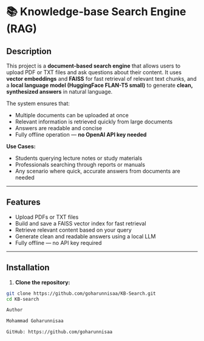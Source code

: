# 📚 Knowledge-base Search Engine (RAG)

## Description
This project is a **document-based search engine** that allows users to upload PDF or TXT files and ask questions about their content. It uses **vector embeddings** and **FAISS** for fast retrieval of relevant text chunks, and a **local language model (HuggingFace FLAN-T5 small)** to generate **clean, synthesized answers** in natural language.

The system ensures that:  
- Multiple documents can be uploaded at once  
- Relevant information is retrieved quickly from large documents  
- Answers are readable and concise  
- Fully offline operation — **no OpenAI API key needed**

**Use Cases:**  
- Students querying lecture notes or study materials  
- Professionals searching through reports or manuals  
- Any scenario where quick, accurate answers from documents are needed

---

## Features
- Upload PDFs or TXT files  
- Build and save a FAISS vector index for fast retrieval  
- Retrieve relevant content based on your query  
- Generate clean and readable answers using a local LLM  
- Fully offline — no API key required  

---

## Installation

1. **Clone the repository:**
```bash
git clone https://github.com/goharunnisaa/KB-Search.git
cd KB-search

Author

Mohammad Goharunnisaa

GitHub: https://github.com/goharunnisaa
